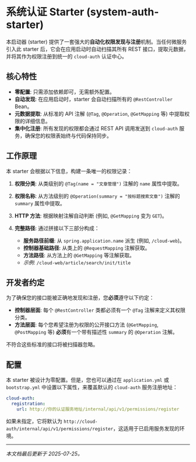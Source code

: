 # 系统认证 Starter (system-auth-starter)

本启动器 (starter) 提供了一套强大的**自动化权限发现与注册**机制。当任何微服务引入此 starter 后，它会在应用启动时自动扫描其所有 REST 接口，提取元数据，并将其作为权限注册到统一的 `cloud-auth` 认证中心。

## 核心特性

-   **零配置**: 只需添加依赖即可，无需额外配置。
-   **自动发现**: 在应用启动时，starter 会自动扫描所有的 `@RestController` Bean。
-   **元数据提取**: 从标准的 API 注解 (`@Tag`, `@Operation`, `@GetMapping` 等) 中提取权限的详细信息。
-   **集中化注册**: 所有发现的权限都会通过 REST API 调用发送到 `cloud-auth` 服务，确保您的权限表始终与代码保持同步。

## 工作原理

本 starter 会根据以下信息，构建一条唯一的权限记录：

1.  **权限分类**: 从类级别的 `@Tag(name = "文章管理")` 注解的 `name` 属性中提取。

2.  **权限名称**: 从方法级别的 `@Operation(summary = "按标题搜索文章")` 注解的 `summary` 属性中提取。

3.  **HTTP 方法**: 根据映射注解自动判断 (例如, `@GetMapping` 变为 `GET`)。

4.  **完整路径**: 通过拼接以下三部分构成：
    -   **服务路径前缀**: 从 `spring.application.name` 派生 (例如, `/cloud-web`)。
    -   **控制器基础路径**: 从类上的 `@RequestMapping` 注解获取。
    -   **方法路径**: 从方法上的 `@GetMapping` 等注解获取。
    -   *示例*: `/cloud-web/article/search/init/title`

## 开发者约定

为了确保您的接口能被正确地发现和注册，您**必须**遵守以下约定：

-   **控制器层面**: 每个 `@RestController` 类都必须有一个 `@Tag` 注解来定义其权限分类。
-   **方法层面**: 每个您希望注册为权限的公开接口方法 (`@GetMapping`, `@PostMapping` 等) **必须**有一个带有描述性 `summary` 的 `@Operation` 注解。

不符合这些标准的接口将被扫描器忽略。

## 配置

本 starter 被设计为零配置。但是，您也可以通过在 `application.yml` 或 `bootstrap.yml` 中设置以下属性，来覆盖默认的 `cloud-auth` 服务注册地址：

```yaml
cloud-auth:
  registration:
    url: http://你的认证服务地址/internal/api/v1/permissions/register
```

如果未指定，它将默认为 `http://cloud-auth/internal/api/v1/permissions/register`，这适用于已启用服务发现的环境。

---
*本文档最后更新于 2025-07-25。*
